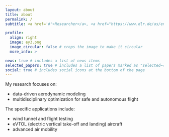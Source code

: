 ```yaml
---
layout: about
title: about
permalink: /
subtitle: <a href='#'>Researcher</a>, <a href="https://www.dlr.de/as/en/">Institute of Aerodynamics and Flow Technology</a>, <a href="https://www.dlr.de/en/">DLR</a>

profile:
  align: right
  image: ey3.png
  image_circular: false # crops the image to make it circular
  more_info: >

news: true # includes a list of news items
selected_papers: true # includes a list of papers marked as "selected={true}"
social: true # includes social icons at the bottom of the page
---
```


My research focuses on:
- data-driven aerodynamic modeling
- multidisciplinary optimization for safe and autonomous flight

The specific applications include:
- wind tunnel and flight testing
- eVTOL (electric vertical take-off and landing) aircraft 
- advanced air mobility

<!---
    <p>555 your office number</p>
    <p>123 your address street</p>
    <p>Your City, State 12345</p>
    
Write your biography here. Tell the world about yourself. Link to your favorite [subreddit](http://reddit.com). You can put a picture in, too. The code is already in, just name your picture `prof_pic.jpg` and put it in the `img/` folder.

Put your address / P.O. box / other info right below your picture. You can also disable any of these elements by editing `profile` property of the YAML header of your `_pages/about.md`. Edit `_bibliography/papers.bib` and Jekyll will render your [publications page](/al-folio/publications/) automatically.

Link to your social media connections, too. This theme is set up to use [Font Awesome icons](https://fontawesome.com/) and [Academicons](https://jpswalsh.github.io/academicons/), like the ones below. Add your Facebook, Twitter, LinkedIn, Google Scholar, or just disable all of them. --->
